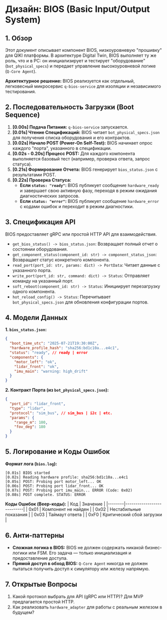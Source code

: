 # Дизайн: BIOS (Basic Input/Output System)

## 1. Обзор
Этот документ описывает компонент BIOS, низкоуровневую "прошивку" для QIKI платформы. В архитектуре Digital Twin, BIOS выполняет ту же роль, что и в PC: он инициализирует и тестирует "оборудование" (`bot_physical_specs`) и передает управление высокоуровневой логике (`Q-Core Agent`).

**Архитектурное решение:** BIOS реализуется как отдельный, легковесный микросервис `q-bios-service` для изоляции и независимого тестирования.

## 2. Последовательность Загрузки (Boot Sequence)
1.  **[0.00s] Подача Питания:** `q-bios-service` запускается.
2.  **[0.01s] Чтение Спецификаций:** BIOS читает `bot_physical_specs.json` для получения списка оборудования и его контрактов.
3.  **[0.02s] Начало POST (Power-On Self-Test):** BIOS начинает опрос каждого "порта", указанного в спецификации.
4.  **[0.02s - 0.20s] Процесс POST:** Для каждого компонента выполняется базовый тест (например, проверка ответа, запрос статуса).
5.  **[0.21s] Формирование Отчета:** BIOS генерирует `bios_status.json` с результатами POST.
6.  **[0.22s] Проверка Статуса:**
    *   **Если `status: "ready"`:** BIOS публикует сообщение `hardware_ready` и завершает свою активную фазу, переходя в режим ожидания диагностических запросов.
    *   **Если `status: "error"`:** BIOS публикует сообщение `hardware_error` с кодами ошибок и переходит в режим диагностики.

## 3. Спецификация API
BIOS предоставляет gRPC или простой HTTP API для взаимодействия.

- `get_bios_status() -> bios_status.json`: Возвращает полный отчет о состоянии оборудования.
- `get_component_status(component_id: str) -> component_status_json`: Возвращает статус конкретного компонента.
- `read_port(port_id: str, params: dict) -> PortData`: Читает данные с указанного порта.
- `write_port(port_id: str, command: dict) -> Status`: Отправляет команду на указанный порт.
- `soft_reboot(component_id: str) -> Status`: Инициирует перезагрузку одного компонента.
- `hot_reload_config() -> Status`: Перечитывает `bot_physical_specs.json` для обновления конфигурации портов.

## 4. Модели Данных

**1. `bios_status.json`:**
```json
{
  "boot_time_utc": "2025-07-21T19:30:00Z",
  "hardware_profile_hash": "sha256:bd1c10a...e4c1",
  "status": "ready", // ready | error
  "components": {
    "motor_left": "ok",
    "lidar_front": "ok",
    "imu_main": "warning: high_drift"
  }
}
```

**2. Контракт Порта (из `bot_physical_specs.json`):**
```json
{
  "port_id": "lidar_front",
  "type": "lidar",
  "protocol": "sim_bus", // sim_bus | i2c | etc.
  "params": {
    "range_m": 100,
    "fov_deg": 180
  }
}
```

## 5. Логирование и Коды Ошибок

**Формат лога (`bios.log`):**
```
[0.01s] BIOS started
[0.02s] Reading hardware profile: sha256:bd1c10a...e4c1
[0.05s] POST: Probing port motor_left... OK
[0.06s] POST: Probing port lidar_front... OK
[0.07s] POST: Probing port imu_main... ERROR (Code: 0x02)
[0.08s] POST complete. STATUS: ERROR
```

**Коды Ошибок (Beep-коды):**
| Код    | Значение                  |
|--------|---------------------------|
| 0x01   | Компонент не найден       |
| 0x02   | Нестабильные показания    |
| 0x03   | Таймаут ответа            |
| 0xF0   | Критический сбой загрузки |

## 6. Анти-паттерны
- **Сложная логика в BIOS:** BIOS не должен содержать никакой бизнес-логики или FSM. Его задача — только инициализация и предоставление доступа.
- **Прямой доступ в обход BIOS:** `Q-Core Agent` никогда не должен пытаться получить доступ к симулятору или железу напрямую.

## 7. Открытые Вопросы
1.  Какой протокол выбрать для API (gRPC или HTTP)? Для MVP предлагается простой HTTP.
2.  Как реализовать `hardware_adapter` для работы с реальным железом в будущем?
